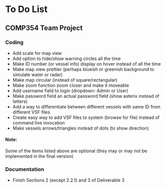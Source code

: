 To Do List
=======
## COMP354 Team Project

### Coding

* Add scale for map view
* Add option to hide/show warning circles all the time
* Make ID number (or vessel info) display on hover instead of all the time
* Make map view prettier (perhaps blueish or greenish background to simulate water or radar)
* Make map circular (instead of square/rectangular)
* Make zoom function zoom closer and make it moveable
* Add username field to login (dropdown: Admin or User)
* Make password field an actual password field (show asterix instead of letters)
* Add a way to differentiate between different vessels with same ID from different VSF files
* Create easy way to add VSF files to system (browse for file) instead of command line invocation
* Make vessels arrows/triangles instead of dots (to show direction)

#### Note:
Some of the items listed above are optional (they may or may not be implemented in the final version)

### Documentation

* Finish Sections 2 (except 2.2.1) and 3 of Deliverable 3